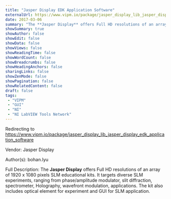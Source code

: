 ```yaml
---
title: "Jasper Display EDK Application Software"
externalUrl: https://www.vipm.io/package/jasper_display_lib_jasper_display_edk_application_software
date: 2017-03-06
summary: "The **Jasper Display** offers Full HD resolutions of an array of 1920 x 1080 pixels SLM educational kits."
showSummary: true
showAuthor: false
showEdit: false
showData: false
showViews: false
showReadingTime: false
showWordCount: false
showBreadcrumbs: false
showHeadingAnchors: false
sharingLinks: false
showZenMode: false
showPagination: false
showRelatedContent: false
draft: false
tags:
 - "VIPM"
 - "GUI"
 - "NI"
 - "NI LabVIEW Tools Network"
---
```


Redirecting to https://www.vipm.io/package/jasper_display_lib_jasper_display_edk_application_software

Vendor: Jasper Display

Author(s): bohan.lyu
 
Full Description:
The **Jasper Display** offers Full HD resolutions of an array of 1920 x 1080 pixels SLM educational kits. It targets diverse SLM experiments, ranging from phase/amplitude modulator, slit diffraction, spectrometer, Holography, wavefront modulation, applications. The kit also includes optical element for experiment and GUI for SLM application.